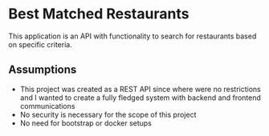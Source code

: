 # Best Matched Restaurants
This application is an API with functionality to search for restaurants based on specific criteria.

## Assumptions
- This project was created as a REST API since where were no restrictions and I wanted to create a fully fledged system with backend and frontend communications
- No security is necessary for the scope of this project
- No need for bootstrap or docker setups
